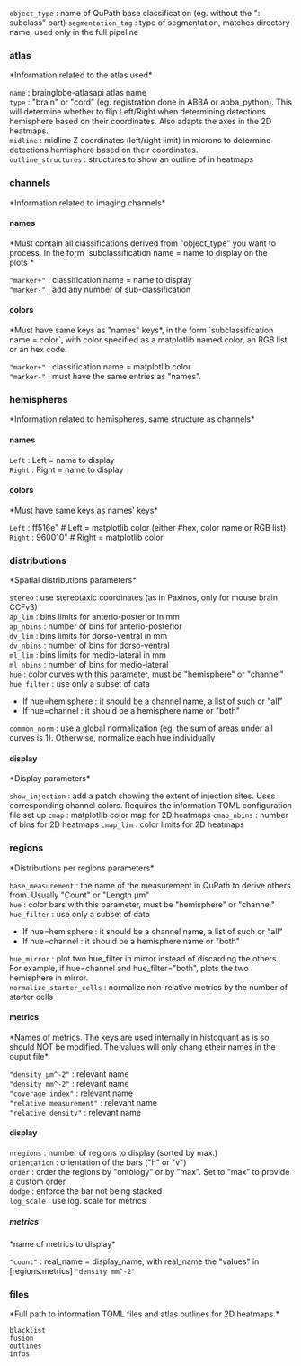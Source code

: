 `object_type` : name of QuPath base classification (eg. without the ": subclass" part)
`segmentation_tag` : type of segmentation, matches directory name, used only in the full pipeline

<h3>atlas</h3>
*Information related to the atlas used*

`name` : brainglobe-atlasapi atlas name  
`type` : "brain" or "cord" (eg. registration done in ABBA or abba_python). This will determine whether to flip Left/Right when determining detections hemisphere based on their coordinates. Also adapts the axes in the 2D heatmaps.  
`midline` : midline Z coordinates (left/right limit) in microns to determine detections hemisphere based on their coordinates.  
`outline_structures` : structures to show an outline of in heatmaps  

<h3>channels</h3>
*Information related to imaging channels*

<h4>names</h4>
*Must contain all classifications derived from "object_type" you want to process. In the form `subclassification name = name to display on the plots`*

`"marker+"` : classification name = name to display  
`"marker-"` : add any number of sub-classification

<h4>colors</h4>
*Must have same keys as "names" keys*, in the form `subclassification name = color`, with color specified as a matplotlib named color, an RGB list or an hex code.

`"marker+"` : classification name = matplotlib color  
`"marker-"` : must have the same entries as "names".

<h3>hemispheres</h3>
*Information related to hemispheres, same structure as channels*

<h4>names</h4>

`Left` : Left = name to display  
`Right` : Right = name to display

<h4>colors</h4>
*Must have same keys as names' keys*

`Left` : ff516e"  # Left = matplotlib color (either #hex, color name or RGB list)  
`Right` : 960010"  # Right = matplotlib color

<h3>distributions</h3>
*Spatial distributions parameters*

`stereo` : use stereotaxic coordinates (as in Paxinos, only for mouse brain CCFv3)  
`ap_lim` : bins limits for anterio-posterior in mm  
`ap_nbins` : number of bins for anterio-posterior  
`dv_lim` : bins limits for dorso-ventral in mm  
`dv_nbins` : number of bins for dorso-ventral  
`ml_lim` : bins limits for medio-lateral in mm  
`ml_nbins` : number of bins for medio-lateral  
`hue` : color curves with this parameter, must be "hemisphere" or "channel"  
`hue_filter` : use only a subset of data

- If hue=hemisphere : it should be a channel name, a list of such or "all"  
- If hue=channel : it should be a hemisphere name or "both"

`common_norm` : use a global normalization (eg. the sum of areas under all curves is 1). Otherwise, normalize each hue individually

<h4>display</h4>
*Display parameters*

`show_injection` : add a patch showing the extent of injection sites. Uses corresponding channel colors. Requires the information TOML configuration file set up
`cmap` : matplotlib color map for 2D heatmaps
`cmap_nbins` : number of bins for 2D heatmaps
`cmap_lim` : color limits for 2D heatmaps

<h3>regions</h3>
*Distributions per regions parameters*

`base_measurement` : the name of the measurement in QuPath to derive others from. Usually "Count" or "Length µm"  
`hue` : color bars with this parameter, must be "hemisphere" or "channel"  
`hue_filter` : use only a subset of data

- If hue=hemisphere : it should be a channel name, a list of such or "all"
- If hue=channel : it should be a hemisphere name or "both"

`hue_mirror` : plot two hue_filter in mirror instead of discarding the others. For example, if hue=channel and hue_filter="both", plots the two hemisphere in mirror.  
`normalize_starter_cells` : normalize non-relative metrics by the number of starter cells

<h4>metrics</h4>
*Names of metrics. The keys are used internally in histoquant as is so should NOT be modified. The values will only chang etheir names in the ouput file*

`"density µm^-2"` : relevant name  
`"density mm^-2"` : relevant name  
`"coverage index"` : relevant name  
`"relative measurement"` : relevant name  
`"relative density"` : relevant name

<h4>display</h4>

`nregions` : number of regions to display (sorted by max.)  
`orientation` : orientation of the bars ("h" or "v")  
`order` : order the regions by "ontology" or by "max". Set to "max" to provide a custom order  
`dodge` : enforce the bar not being stacked  
`log_scale` : use log. scale for metrics

<h5>metrics</h5>
*name of metrics to display*

`"count"` : real_name = display_name, with real_name the "values" in [regions.metrics]
`"density mm^-2"`

<h3>files</h3>
*Full path to information TOML files and atlas outlines for 2D heatmaps.*

`blacklist`  
`fusion`  
`outlines`  
`infos`  